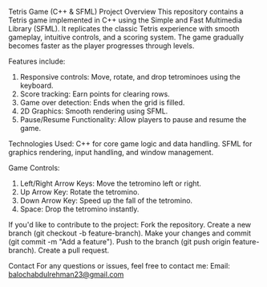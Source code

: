 Tetris Game (C++ & SFML)
Project Overview
This repository contains a Tetris game implemented in C++ using the Simple and Fast Multimedia Library (SFML). It replicates the classic Tetris experience with smooth gameplay, intuitive controls, and a scoring system. The game gradually becomes faster as the player progresses through levels.

Features include:
1. Responsive controls: Move, rotate, and drop tetrominoes using the keyboard.
2. Score tracking: Earn points for clearing rows.
3. Game over detection: Ends when the grid is filled.
4. 2D Graphics: Smooth rendering using SFML.
5. Pause/Resume Functionality: Allow players to pause and resume the game.

Technologies Used:
C++ for core game logic and data handling.
SFML for graphics rendering, input handling, and window management.

Game Controls:
1. Left/Right Arrow Keys: Move the tetromino left or right.
2. Up Arrow Key: Rotate the tetromino.
3. Down Arrow Key: Speed up the fall of the tetromino.
4. Space: Drop the tetromino instantly.


If you'd like to contribute to the project:
Fork the repository.
Create a new branch (git checkout -b feature-branch).
Make your changes and commit (git commit -m "Add a feature").
Push to the branch (git push origin feature-branch).
Create a pull request.

Contact
For any questions or issues, feel free to contact me:
Email: balochabdulrehman23@gmail.com
